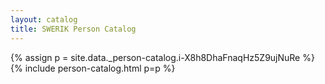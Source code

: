 ```yaml
---
layout: catalog
title: SWERIK Person Catalog
---
```

{% assign p = site.data._person-catalog.i-X8h8DhaFnaqHz5Z9ujNuRe %}
{% include person-catalog.html p=p %}

